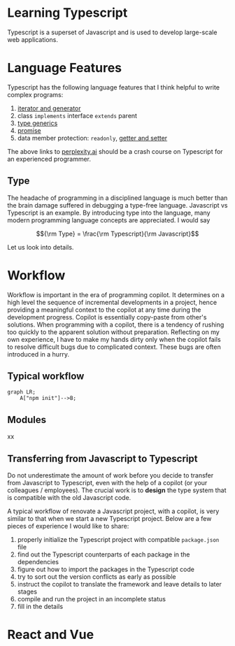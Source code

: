Learning Typescript
===

Typescript is a superset of Javascript and is used to develop large-scale web applications. 

# Language Features

Typescript has the following language features that I think helpful to write complex programs:
1. [iterator and generator](https://www.perplexity.ai/search/provide-concise-examples-of-it-gCPIG41jT1mHLXytMVaW2g#0)
2. class `implements` interface `extends` parent
3. [type generics](https://www.perplexity.ai/search/detailed-explanation-on-type-g-TlUg_34OTfO_YZMXym6yfg#0)
4. [promise](https://www.perplexity.ai/search/give-an-instructive-explanatio-WDfQNiCPR9iwg_B94UWtqg#0)
5. data member protection: `readonly`, [getter and setter](https://www.perplexity.ai/search/explain-getter-and-setter-of-d-aINdXnAYQyqoN3cwdgsaTQ#0)

The above links to [perplexity.ai](https://www.perplexity.ai/) should be a crash course on Typescript for an experienced programmer. 

## Type

The headache of programming in a disciplined language is much better than the brain damage suffered in debugging a type-free language. Javascript vs Typescript is an example. By introducing type into the language, many modern programming language concepts are appreciated. I would say

$${\rm Type} = \frac{\rm Typescript}{\rm Javascript}$$

Let us look into details.


# Workflow

Workflow is important in the era of programming copilot. 
It determines on a high level the sequence of incremental developments in a project, hence providing a meaningful context to the copilot at any time during the development progress. Copilot is essentially copy-paste from other's solutions. When programming with a copilot, there is a tendency of rushing too quickly to the apparent solution without preparation. Reflecting on my own experience, I have to make my hands dirty only when the copilot fails to resolve difficult bugs due to complicated context. These bugs are often introduced in a hurry. 

## Typical workflow 

```mermaid
graph LR;
    A["npm init"]-->B;
```

## Modules

xx

## Transferring from Javascript to Typescript

Do not underestimate the amount of work before you decide to transfer from Javascript to Typescript, even with the help of a copilot (or your colleagues / employees). The crucial work is to **design** the type system that is compatible with the old Javascript code. 

A typical workflow of renovate a Javascript project, with a copilot, is very similar to that when we start a new Typescript project. Below are a few pieces of experience I would like to share:
1. properly initialize the Typescript project with compatible `package.json` file
2. find out the Typescript counterparts of each package in the dependencies
3. figure out how to import the packages in the Typescript code
4. try to sort out the version conflicts as early as possible
5. instruct the copilot to translate the framework and leave details to later stages
6. compile and run the project in an incomplete status
7. fill in the details 

# React and Vue
